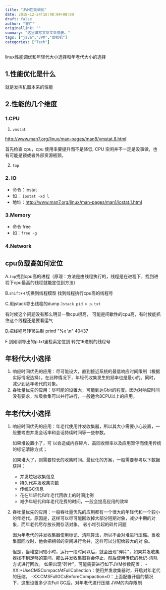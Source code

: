 ```yaml
---
title: "JVM性能调优"
date: 2018-12-24T18:48:04+08:00
draft: false
author: "瞿广"
originallink: ""
summary: "这里填写文章文章摘要。"
tags: ["java","JVM","虚拟机"]
categories: ["Tech"]
---
```


 linux性能调优和年轻代大小选择和年老代大小的选择
<!--more-->


## 1.性能优化是什么
就是发挥机器本来的性能

## 2.性能的几个维度
### 1.CPU

1. `vmstat`

http://www.man7.org/linux/man-pages/man8/vmstat.8.html

首先检查 cpu，cpu 使用率要提升而不是降低,
CPU 空闲并不一定是没事做，也有可能是锁或者外部资源瓶颈。

2. `top`

### 2. IO

- 命令：iostat
- 如： `iostat -xd l`
- 地址：http://www.man7.org/linux/man-pages/man1/iostat.1.html
    
### 3.Memory
    
- 命令 free
- 如：`free -g`

### 4.Network

## cpu负载高如何定位


A.`top`找到cpu高的进程（原理：方法是由线程执行的，线程是在进程下，找到进程下cpu最高的线程就能定位到方法）

B.`shift+H` 切换到线程模型 找到线程执行cpu高的线程号

C.用jstack导出线程的dump
`Jstack pid > p.txt  `

有时候这个问题没有那么明显一致cpu很高，
可能是间歇性的cpu高，有时候能抓住这个线程还是要看运气

D.把线程号转16进制 printf "%x \n" 40437

F.到刚刚导出的p.txt里检索定位到 转完16进制的线程号



## 年轻代大小选择
1. 响应时间优先的应用：尽可能设大，直到接近系统的最低响应时间限制（根据实际情况选择）。在此种情况下，年轻代收集发生的频率也是最小的。同时，减少到达年老代的对象。
2. 吞吐量优先的应用：尽可能的设置大，可能到达Gbit的程度。因为对响应时间没有要求，垃圾收集可以并行进行，一般适合8CPU以上的应用。

## 年老代大小选择
1. 响应时间优先的应用：年老代使用并发收集器，所以其大小需要小心设置，一般要考虑并发会话率和会话持续时间等一些参数。

    如果堆设置小了，可 以会造成内存碎片、高回收频率以及应用暂停而使用传统的标记清除方式；
    
    如果堆大了，则需要较长的收集时间。最优化的方案，一般需要参考以下数据获得：
    - 并发垃圾收集信息
    - 持久代并发收集次数
    - 传统GC信息
    - 花在年轻代和年老代回收上的时间比例
    - 减少年轻代和年老代花费的时间，一般会提高应用的效率
2. 吞吐量优先的应用：一般吞吐量优先的应用都有一个很大的年轻代和一个较小的年老代。原因是，这样可以尽可能回收掉大部分短期对象，减少中期的对象，而年老代尽存放长期存活对象。
较小堆引起的碎片问题

    因为年老代的并发收集器使用标记、清除算法，所以不会对堆进行压缩。当收集器回收时，他会把相邻的空间进行合并，这样可以分配给较大的对 象。
    
    但是，当堆空间较小时，运行一段时间以后，就会出现“碎片”，如果并发收集器找不到足够的空间，那么并发收集器将会停止，然后使用传统的标记-清除方式进行回收。
    如果出现“碎片”，可能需要进行如下JVM参数配置：
    -XX:+UseCMSCompactAtFullCollection：使用并发收集器时，开启对年老代的压缩。
    -XX:CMSFullGCsBeforeCompaction=0：上面配置开启的情况下，这里设置多少次Full GC后，对年老代进行压缩
    JVM的内存限制
